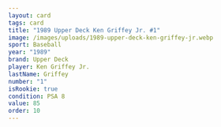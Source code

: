 ```yaml
---
layout: card
tags: card
title: "1989 Upper Deck Ken Griffey Jr. #1"
image: /images/uploads/1989-upper-deck-ken-griffey-jr.webp
sport: Baseball
year: "1989"
brand: Upper Deck
player: Ken Griffey Jr.
lastName: Griffey
number: "1"
isRookie: true
condition: PSA 8
value: 85
order: 10
---
```

